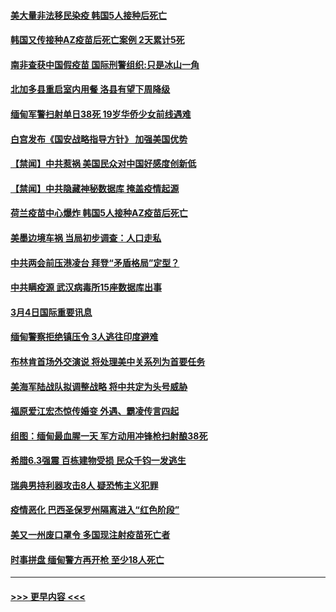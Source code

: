 #### [美大量非法移民染疫 韩国5人接种后死亡](../pages/prog202/a103067072.md?t=03050651) 
#### [韩国又传接种AZ疫苗后死亡案例 2天累计5死](../pages/prog202/a103067040.md?t=03050651) 
#### [南非查获中国假疫苗 国际刑警组织:只是冰山一角](../pages/prog202/a103067025.md?t=03050651) 
#### [北加多县重启室内用餐 洛县有望下周降级](../pages/prog202/a103066926.md?t=03050651) 
#### [缅甸军警扫射单日38死 19岁华侨少女前线遇难](../pages/prog202/a103066930.md?t=03050651) 
#### [白宫发布《国安战略指导方针》 加强美国优势](../pages/prog202/a103066911.md?t=03050651) 
#### [【禁闻】中共惹祸 美国民众对中国好感度创新低](../pages/prog202/a103066891.md?t=03050651) 
#### [【禁闻】中共隐藏神秘数据库 掩盖疫情起源](../pages/prog202/a103066895.md?t=03050651) 
#### [荷兰疫苗中心爆炸 韩国5人接种AZ疫苗后死亡](../pages/prog202/a103066869.md?t=03050651) 
#### [美墨边境车祸 当局初步调查：人口走私](../pages/prog202/a103066797.md?t=03050651) 
#### [中共两会前压港凌台 拜登“矛盾格局”定型？](../pages/prog202/a103066694.md?t=03050651) 
#### [中共瞒疫源 武汉病毒所15座数据库出事](../pages/prog202/a103066678.md?t=03050651) 
#### [3月4日国际重要讯息](../pages/prog202/a103066690.md?t=03050651) 
#### [缅甸警察拒绝镇压令 3人逃往印度避难](../pages/prog202/a103066664.md?t=03050651) 
#### [布林肯首场外交演说 将处理美中关系列为首要任务](../pages/prog202/a103066663.md?t=03050651) 
#### [美海军陆战队拟调整战略 将中共定为头号威胁](../pages/prog202/a103066649.md?t=03050651) 
#### [福原爱江宏杰惊传婚变 外遇、霸凌传言四起](../pages/prog202/a103066531.md?t=03050651) 
#### [组图：缅甸最血腥一天 军方动用冲锋枪扫射酿38死](../pages/prog202/a103066424.md?t=03050651) 
#### [希腊6.3强震 百栋建物受损 民众千钧一发逃生](../pages/prog202/a103066492.md?t=03050651) 
#### [瑞典男持利器攻击8人 疑恐怖主义犯罪](../pages/prog202/a103066471.md?t=03050651) 
#### [疫情恶化 巴西圣保罗州隔离进入“红色阶段”](../pages/prog202/a103066467.md?t=03050651) 
#### [美又一州废口罩令 多国现注射疫苗死亡者](../pages/prog202/a103066360.md?t=03050651) 
#### [时事拼盘 缅甸警方再开枪 至少18人死亡](../pages/prog202/a103066364.md?t=03050651) 

----
#### [ >>> 更早内容 <<< ](../indexes/prog202-earlier.md)
